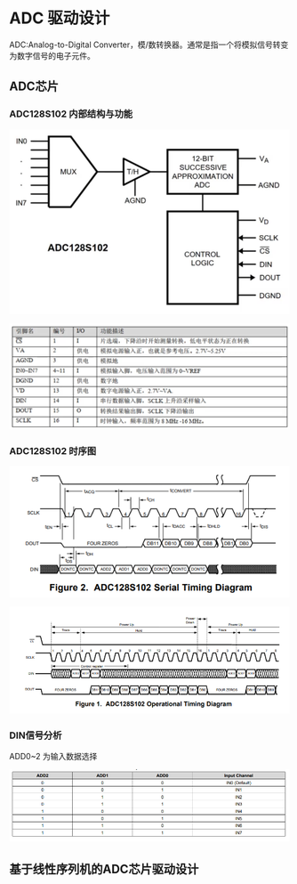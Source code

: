 #  ADC 驱动设计

ADC:Analog-to-Digital Converter，模/数转换器。通常是指一个将模拟信号转变为数字信号的电子元件。

## ADC芯片

### ADC128S102 内部结构与功能

![结构图](images/ADC128S102.png)

![引脚功能](images/引脚功能.png)

### ADC128S102 时序图

![单个](images/Serial.png)

![多个](images/operational.png)

### DIN信号分析
ADD0~2 为输入数据选择 

![管道选择](images/Selection.png)

## 基于线性序列机的ADC芯片驱动设计

